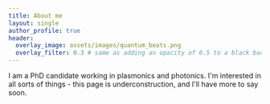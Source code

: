 ```yaml
---
title: About me
layout: single
author_profile: true
header:
  overlay_image: assets/images/quantum_beats.png
  overlay_filter: 0.3 # same as adding an opacity of 0.5 to a black background
---
```


I am a PhD candidate working in plasmonics and photonics. I'm interested in all sorts of things - this page is underconstruction, and I'll have more to say soon.